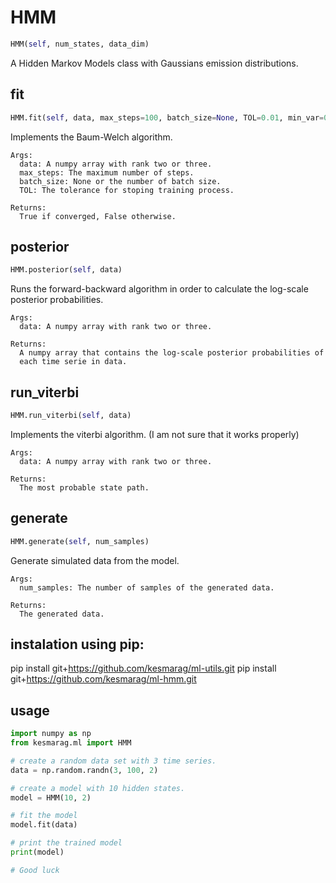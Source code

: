 <h1 id="kesmarag.ml.HMM">HMM</h1>

```python
HMM(self, num_states, data_dim)
```
A Hidden Markov Models class with Gaussians emission distributions.

<h2 id="kesmarag.ml.HMM.fit">fit</h2>

```python
HMM.fit(self, data, max_steps=100, batch_size=None, TOL=0.01, min_var=0.1, num_runs=1)
```
Implements the Baum-Welch algorithm.

    Args:
      data: A numpy array with rank two or three.
      max_steps: The maximum number of steps.
      batch_size: None or the number of batch size.
      TOL: The tolerance for stoping training process.

    Returns:
      True if converged, False otherwise.


<h2 id="kesmarag.ml.HMM.posterior">posterior</h2>

```python
HMM.posterior(self, data)
```
Runs the forward-backward algorithm in order to calculate
       the log-scale posterior probabilities.

    Args:
      data: A numpy array with rank two or three.

    Returns:
      A numpy array that contains the log-scale posterior probabilities of
      each time serie in data.


<h2 id="kesmarag.ml.HMM.run_viterbi">run_viterbi</h2>

```python
HMM.run_viterbi(self, data)
```
Implements the viterbi algorithm. 
    (I am not sure that it works properly)

    Args:
      data: A numpy array with rank two or three.

    Returns:
      The most probable state path.


<h2 id="kesmarag.ml.HMM.generate">generate</h2>

```python
HMM.generate(self, num_samples)
```
Generate simulated data from the model.

    Args:
      num_samples: The number of samples of the generated data.

    Returns:
      The generated data.

## instalation using pip:

pip install git+https://github.com/kesmarag/ml-utils.git
pip install git+https://github.com/kesmarag/ml-hmm.git

## usage
```python
import numpy as np
from kesmarag.ml import HMM

# create a random data set with 3 time series.
data = np.random.randn(3, 100, 2)

# create a model with 10 hidden states.
model = HMM(10, 2)

# fit the model
model.fit(data)

# print the trained model
print(model)

# Good luck
```